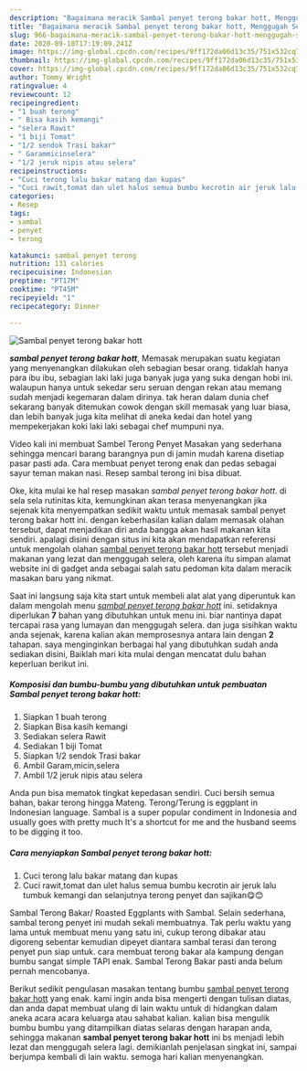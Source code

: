 ```yaml
---
description: "Bagaimana meracik Sambal penyet terong bakar hott, Menggugah Selera"
title: "Bagaimana meracik Sambal penyet terong bakar hott, Menggugah Selera"
slug: 966-bagaimana-meracik-sambal-penyet-terong-bakar-hott-menggugah-selera
date: 2020-09-10T17:19:09.241Z
image: https://img-global.cpcdn.com/recipes/9ff172da06d13c35/751x532cq70/sambal-penyet-terong-bakar-hott-foto-resep-utama.jpg
thumbnail: https://img-global.cpcdn.com/recipes/9ff172da06d13c35/751x532cq70/sambal-penyet-terong-bakar-hott-foto-resep-utama.jpg
cover: https://img-global.cpcdn.com/recipes/9ff172da06d13c35/751x532cq70/sambal-penyet-terong-bakar-hott-foto-resep-utama.jpg
author: Tommy Wright
ratingvalue: 4
reviewcount: 12
recipeingredient:
- "1 buah terong"
- " Bisa kasih kemangi"
- "selera Rawit"
- "1 biji Tomat"
- "1/2 sendok Trasi bakar"
- " Garammicinselera"
- "1/2 jeruk nipis atau selera"
recipeinstructions:
- "Cuci terong lalu bakar matang dan kupas"
- "Cuci rawit,tomat dan ulet halus semua bumbu kecrotin air jeruk lalu tumbuk kemangi dan selanjutnya terong penyet dan sajikan😋😊"
categories:
- Resep
tags:
- sambal
- penyet
- terong

katakunci: sambal penyet terong 
nutrition: 131 calories
recipecuisine: Indonesian
preptime: "PT17M"
cooktime: "PT45M"
recipeyield: "1"
recipecategory: Dinner

---
```



![Sambal penyet terong bakar hott](https://img-global.cpcdn.com/recipes/9ff172da06d13c35/751x532cq70/sambal-penyet-terong-bakar-hott-foto-resep-utama.jpg)

<b><i>sambal penyet terong bakar hott</i></b>, Memasak merupakan suatu kegiatan yang menyenangkan dilakukan oleh sebagian besar orang. tidaklah hanya para ibu ibu, sebagian laki laki juga banyak juga yang suka dengan hobi ini. walaupun hanya untuk sekedar seru seruan dengan rekan atau memang sudah menjadi kegemaran dalam dirinya. tak heran dalam dunia chef sekarang banyak ditemukan cowok dengan skill memasak yang luar biasa, dan lebih banyak juga kita melihat di aneka kedai dan hotel yang mempekerjakan koki laki laki sebagai chef mumpuni nya.

Video kali ini membuat Sambel Terong Penyet Masakan yang sederhana sehingga mencari barang barangnya pun di jamin mudah karena disetiap pasar pasti ada. Cara membuat penyet terong enak dan pedas sebagai sayur teman makan nasi. Resep sambal terong ini bisa dibuat.

Oke, kita mulai ke hal resep masakan <i>sambal penyet terong bakar hott</i>. di sela sela rutinitas kita, kemungkinan akan terasa menyenangkan jika sejenak kita menyempatkan sedikit waktu untuk memasak sambal penyet terong bakar hott ini. dengan keberhasilan kalian dalam memasak olahan tersebut, dapat menjadikan diri anda bangga akan hasil makanan kita sendiri. apalagi disini dengan situs ini kita akan mendapatkan referensi untuk mengolah olahan <u>sambal penyet terong bakar hott</u> tersebut menjadi makanan yang lezat dan menggugah selera, oleh karena itu simpan alamat website ini di gadget anda sebagai salah satu pedoman kita dalam meracik masakan baru yang nikmat.


Saat ini langsung saja kita start untuk membeli alat alat yang diperuntuk kan dalam mengolah menu <u><i>sambal penyet terong bakar hott</i></u> ini. setidaknya diperlukan <b>7</b> bahan yang dibutuhkan untuk menu ini. biar nantinya dapat tercapai rasa yang lumayan dan menggugah selera. dan juga sisihkan waktu anda sejenak, karena kalian akan memprosesnya antara lain dengan <b>2</b> tahapan. saya menginginkan berbagai hal yang dibutuhkan sudah anda sediakan disini, Baiklah mari kita mulai dengan mencatat dulu bahan keperluan berikut ini.

<!--inarticleads1-->

##### Komposisi dan bumbu-bumbu yang dibutuhkan untuk pembuatan Sambal penyet terong bakar hott:

1. Siapkan 1 buah terong
1. Siapkan  Bisa kasih kemangi
1. Sediakan selera Rawit
1. Sediakan 1 biji Tomat
1. Siapkan 1/2 sendok Trasi bakar
1. Ambil  Garam,micin,selera
1. Ambil 1/2 jeruk nipis atau selera


Anda pun bisa mematok tingkat kepedasan sendiri. Cuci bersih semua bahan, bakar terong hingga Mateng. Terong/Terung is eggplant in Indonesian language. Sambal is a super popular condiment in Indonesia and usually goes with pretty much It&#39;s a shortcut for me and the husband seems to be digging it too. 

<!--inarticleads2-->

##### Cara menyiapkan Sambal penyet terong bakar hott:

1. Cuci terong lalu bakar matang dan kupas
1. Cuci rawit,tomat dan ulet halus semua bumbu kecrotin air jeruk lalu tumbuk kemangi dan selanjutnya terong penyet dan sajikan😋😊


Sambal Terong Bakar/ Roasted Eggplants with Sambal. Selain sederhana, sambal terong penyet ini mudah sekali membuatnya. Tak perlu waktu yang lama untuk membuat menu yang satu ini, cukup terong dibakar atau digoreng sebentar kemudian dipeyet diantara sambal terasi dan terong penyet pun siap untuk. cara membuat terong bakar ala kampung dengan bumbu sangat simple TAPI enak. Sambal Terong Bakar pasti anda belum pernah mencobanya. 

Berikut sedikit pengulasan masakan tentang bumbu <u>sambal penyet terong bakar hott</u> yang enak. kami ingin anda bisa mengerti dengan tulisan diatas, dan anda dapat membuat ulang di lain waktu untuk di hidangkan dalam aneka acara acara keluarga atau sahabat kalian. kalian bisa mengulik bumbu bumbu yang ditampilkan diatas selaras dengan harapan anda, sehingga makanan <b>sambal penyet terong bakar hott</b> ini bs menjadi lebih lezat dan menggugah selera lagi. demikianlah penjelasan singkat ini, sampai berjumpa kembali di lain waktu. semoga hari kalian menyenangkan.
